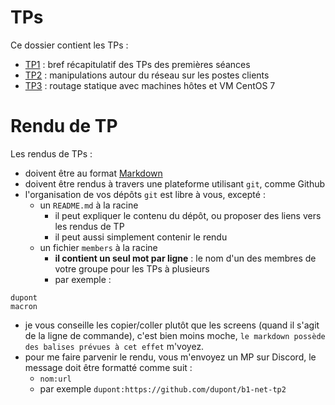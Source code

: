 # TPs

Ce dossier contient les TPs : 
* [TP1](./1) : bref récapitulatif des TPs des premières séances
* [TP2](./2) : manipulations autour du réseau sur les postes clients
* [TP3](./3) : routage statique avec machines hôtes et VM CentOS 7

# Rendu de TP

Les rendus de TPs : 
* doivent être au format [Markdown](https://github.com/adam-p/markdown-here/wiki/Markdown-Cheatsheet)
* doivent être rendus à travers une plateforme utilisant `git`, comme Github
* l'organisation de vos dépôts `git` est libre à vous, excepté :
  * un `README.md` à la racine
    * il peut expliquer le contenu du dépôt, ou proposer des liens vers les rendus de TP
    * il peut aussi simplement contenir le rendu
  * un fichier `members` à la racine
    * **il contient un seul mot par ligne** : le nom d'un des membres de votre groupe pour les TPs à plusieurs
    * par exemple :
```
dupont
macron
```
* je vous conseille les copier/coller plutôt que les screens (quand il s'agit de la ligne de commande), c'est bien moins moche, `le markdown possède des balises prévues à cet effet` m'voyez. 
* pour me faire parvenir le rendu, vous m'envoyez un MP sur Discord, le message doit être formatté comme suit : 
  * `nom:url`
  * par exemple `dupont:https://github.com/dupont/b1-net-tp2` 
